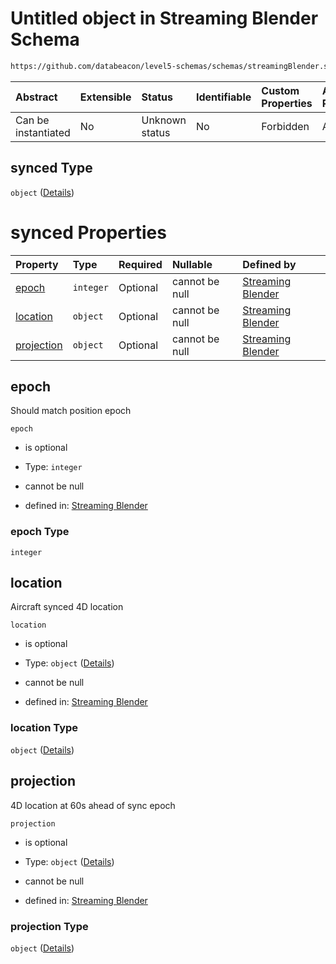 # Untitled object in Streaming Blender Schema

```txt
https://github.com/databeacon/level5-schemas/schemas/streamingBlender.schema.json#/properties/flights/properties/synced
```



| Abstract            | Extensible | Status         | Identifiable | Custom Properties | Additional Properties | Access Restrictions | Defined In                                                                                      |
| :------------------ | :--------- | :------------- | :----------- | :---------------- | :-------------------- | :------------------ | :---------------------------------------------------------------------------------------------- |
| Can be instantiated | No         | Unknown status | No           | Forbidden         | Allowed               | none                | [streamingBlender.schema.json\*](../../out/streamingBlender.schema.json "open original schema") |

## synced Type

`object` ([Details](streamingblender-properties-flight-object-properties-synced.md))

# synced Properties

| Property                  | Type      | Required | Nullable       | Defined by                                                                                                                                                                                                                                                |
| :------------------------ | :-------- | :------- | :------------- | :-------------------------------------------------------------------------------------------------------------------------------------------------------------------------------------------------------------------------------------------------------- |
| [epoch](#epoch)           | `integer` | Optional | cannot be null | [Streaming Blender](streamingblender-properties-flight-object-properties-synced-properties-epoch.md "https://github.com/databeacon/level5-schemas/schemas/streamingBlender.schema.json#/properties/flights/properties/synced/properties/epoch")           |
| [location](#location)     | `object`  | Optional | cannot be null | [Streaming Blender](streamingblender-properties-flight-object-properties-synced-properties-location.md "https://github.com/databeacon/level5-schemas/schemas/streamingBlender.schema.json#/properties/flights/properties/synced/properties/location")     |
| [projection](#projection) | `object`  | Optional | cannot be null | [Streaming Blender](streamingblender-properties-flight-object-properties-synced-properties-projection.md "https://github.com/databeacon/level5-schemas/schemas/streamingBlender.schema.json#/properties/flights/properties/synced/properties/projection") |

## epoch

Should match position epoch

`epoch`

*   is optional

*   Type: `integer`

*   cannot be null

*   defined in: [Streaming Blender](streamingblender-properties-flight-object-properties-synced-properties-epoch.md "https://github.com/databeacon/level5-schemas/schemas/streamingBlender.schema.json#/properties/flights/properties/synced/properties/epoch")

### epoch Type

`integer`

## location

Aircraft synced 4D location

`location`

*   is optional

*   Type: `object` ([Details](streamingblender-properties-flight-object-properties-synced-properties-location.md))

*   cannot be null

*   defined in: [Streaming Blender](streamingblender-properties-flight-object-properties-synced-properties-location.md "https://github.com/databeacon/level5-schemas/schemas/streamingBlender.schema.json#/properties/flights/properties/synced/properties/location")

### location Type

`object` ([Details](streamingblender-properties-flight-object-properties-synced-properties-location.md))

## projection

4D location at 60s ahead of sync epoch

`projection`

*   is optional

*   Type: `object` ([Details](streamingblender-properties-flight-object-properties-synced-properties-projection.md))

*   cannot be null

*   defined in: [Streaming Blender](streamingblender-properties-flight-object-properties-synced-properties-projection.md "https://github.com/databeacon/level5-schemas/schemas/streamingBlender.schema.json#/properties/flights/properties/synced/properties/projection")

### projection Type

`object` ([Details](streamingblender-properties-flight-object-properties-synced-properties-projection.md))
